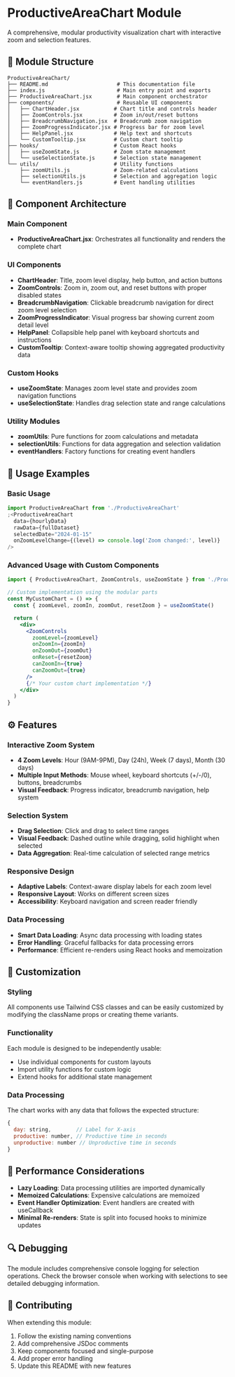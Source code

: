 # ProductiveAreaChart Module

A comprehensive, modular productivity visualization chart with interactive zoom and selection features.

## 📁 Module Structure

```
ProductiveAreaChart/
├── README.md                      # This documentation file
├── index.js                       # Main entry point and exports
├── ProductiveAreaChart.jsx        # Main component orchestrator
├── components/                    # Reusable UI components
│   ├── ChartHeader.jsx           # Chart title and controls header
│   ├── ZoomControls.jsx          # Zoom in/out/reset buttons
│   ├── BreadcrumbNavigation.jsx  # Breadcrumb zoom navigation
│   ├── ZoomProgressIndicator.jsx # Progress bar for zoom level
│   ├── HelpPanel.jsx             # Help text and shortcuts
│   └── CustomTooltip.jsx         # Custom chart tooltip
├── hooks/                        # Custom React hooks
│   ├── useZoomState.js           # Zoom state management
│   └── useSelectionState.js      # Selection state management
└── utils/                        # Utility functions
    ├── zoomUtils.js              # Zoom-related calculations
    ├── selectionUtils.js         # Selection and aggregation logic
    └── eventHandlers.js          # Event handling utilities
```

## 🧩 Component Architecture

### Main Component

- **ProductiveAreaChart.jsx**: Orchestrates all functionality and renders the complete chart

### UI Components

- **ChartHeader**: Title, zoom level display, help button, and action buttons
- **ZoomControls**: Zoom in, zoom out, and reset buttons with proper disabled states
- **BreadcrumbNavigation**: Clickable breadcrumb navigation for direct zoom level selection
- **ZoomProgressIndicator**: Visual progress bar showing current zoom detail level
- **HelpPanel**: Collapsible help panel with keyboard shortcuts and instructions
- **CustomTooltip**: Context-aware tooltip showing aggregated productivity data

### Custom Hooks

- **useZoomState**: Manages zoom level state and provides zoom navigation functions
- **useSelectionState**: Handles drag selection state and range calculations

### Utility Modules

- **zoomUtils**: Pure functions for zoom calculations and metadata
- **selectionUtils**: Functions for data aggregation and selection validation
- **eventHandlers**: Factory functions for creating event handlers

## 📖 Usage Examples

### Basic Usage

```jsx
import ProductiveAreaChart from './ProductiveAreaChart'
;<ProductiveAreaChart
  data={hourlyData}
  rawData={fullDataset}
  selectedDate="2024-01-15"
  onZoomLevelChange={(level) => console.log('Zoom changed:', level)}
/>
```

### Advanced Usage with Custom Components

```jsx
import { ProductiveAreaChart, ZoomControls, useZoomState } from './ProductiveAreaChart'

// Custom implementation using the modular parts
const MyCustomChart = () => {
  const { zoomLevel, zoomIn, zoomOut, resetZoom } = useZoomState()

  return (
    <div>
      <ZoomControls
        zoomLevel={zoomLevel}
        onZoomIn={zoomIn}
        onZoomOut={zoomOut}
        onReset={resetZoom}
        canZoomIn={true}
        canZoomOut={true}
      />
      {/* Your custom chart implementation */}
    </div>
  )
}
```

## ⚙️ Features

### Interactive Zoom System

- **4 Zoom Levels**: Hour (9AM-9PM), Day (24h), Week (7 days), Month (30 days)
- **Multiple Input Methods**: Mouse wheel, keyboard shortcuts (+/-/0), buttons, breadcrumbs
- **Visual Feedback**: Progress indicator, breadcrumb navigation, help system

### Selection System

- **Drag Selection**: Click and drag to select time ranges
- **Visual Feedback**: Dashed outline while dragging, solid highlight when selected
- **Data Aggregation**: Real-time calculation of selected range metrics

### Responsive Design

- **Adaptive Labels**: Context-aware display labels for each zoom level
- **Responsive Layout**: Works on different screen sizes
- **Accessibility**: Keyboard navigation and screen reader friendly

### Data Processing

- **Smart Data Loading**: Async data processing with loading states
- **Error Handling**: Graceful fallbacks for data processing errors
- **Performance**: Efficient re-renders using React hooks and memoization

## 🔧 Customization

### Styling

All components use Tailwind CSS classes and can be easily customized by modifying the className props or creating theme variants.

### Functionality

Each module is designed to be independently usable:

- Use individual components for custom layouts
- Import utility functions for custom logic
- Extend hooks for additional state management

### Data Processing

The chart works with any data that follows the expected structure:

```javascript
{
  day: string,        // Label for X-axis
  productive: number, // Productive time in seconds
  unproductive: number // Unproductive time in seconds
}
```

## 🚀 Performance Considerations

- **Lazy Loading**: Data processing utilities are imported dynamically
- **Memoized Calculations**: Expensive calculations are memoized
- **Event Handler Optimization**: Event handlers are created with useCallback
- **Minimal Re-renders**: State is split into focused hooks to minimize updates

## 🔍 Debugging

The module includes comprehensive console logging for selection operations. Check the browser console when working with selections to see detailed debugging information.

## 🤝 Contributing

When extending this module:

1. Follow the existing naming conventions
2. Add comprehensive JSDoc comments
3. Keep components focused and single-purpose
4. Add proper error handling
5. Update this README with new features
